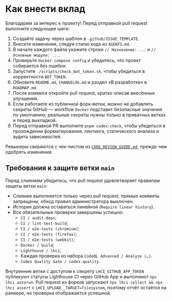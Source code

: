 <!-- Назначение файла: правила внесения вклада в проект. -->

# Как внести вклад

Благодарим за интерес к проекту! Перед отправкой pull request выполните следующие шаги:

1. Создайте задачу через шаблон в `.github/ISSUE_TEMPLATE`.
2. Внесите изменения, следуя стилю кода из `AGENTS.md`.
3. В начале каждого файла укажите строки `// Назначение: ...` и `// Основные модули: ...`.
4. Проверьте `docker compose config` и убедитесь, что проект собирается без ошибок.
5. Запустите `./scripts/check_bot_token.sh`, чтобы убедиться в корректности `BOT_TOKEN`.
6. Обновите `README.md`, `CHANGELOG.md` и раздел «В разработке» в `ROADMAP.md`.
7. После коммита откройте pull request, кратко описав внесённые улучшения.
8. Если работаете из публичной форк-ветки, можно не добавлять секреты GitHub — workflow `Docker` подставит безопасные значения по умолчанию; реальные секреты нужны только в приватных ветках и перед выкладкой.
9. Перед отправкой PR выполните `pnpm codex:check`, чтобы убедиться в прохождении форматирования, линтинга, статического анализа и аудита зависимостей.

Ревьюеры сверяются с чек-листом из [`CODE_REVIEW_GUIDE.md`](CODE_REVIEW_GUIDE.md), прежде чем одобрять изменения.

## Требования к защите ветки `main`

Перед слиянием убедитесь, что pull request удовлетворяет правилам защиты ветки `main`:

- Слияние выполняется только через pull request; прямые коммиты запрещены, обход правил администратора выключен.
- История должна оставаться линейной (`Require linear history`).
- Все обязательные проверки завершены успешно:
  - `CI / audit-deps`;
  - `CI / lint-test-build`;
  - `CI / e2e-tests (chromium)`;
  - `CI / e2e-tests (firefox)`;
  - `CI / e2e-tests (webkit)`;
  - `Docker / build`;
  - `Lighthouse / lhci`;
  - Каждая проверка из набора `CodeQL Advanced / Analyze (…)`.
  - `Codex Quality Gate / codex-quality`.

Внутренние ветки с доступом к секрету `LHCI_GITHUB_APP_TOKEN` публикуют статусы Lighthouse CI через GitHub App и выполняют `npx lhci autorun`. Pull request из форков запускают `npx lhci collect && npx lhci assert` с `LHCI_UPLOAD__TARGET=filesystem`, поэтому отчёт остаётся на раннере, но проверка отображается успешной.
